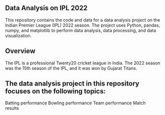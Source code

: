 ## Data Analysis on IPL 2022
This repository contains the code and data for a data analysis project on the Indian Premier League (IPL) 2022 season. The project uses Python, pandas, numpy, and matplotlib to perform data analysis, data processing, and data visualization.

## Overview
The IPL is a professional Twenty20 cricket league in India. The 2022 season was the 15th season of the IPL, and it was won by Gujarat Titans.

## The data analysis project in this repository focuses on the following topics:

Batting performance
Bowling performance
Team performance
Match results
